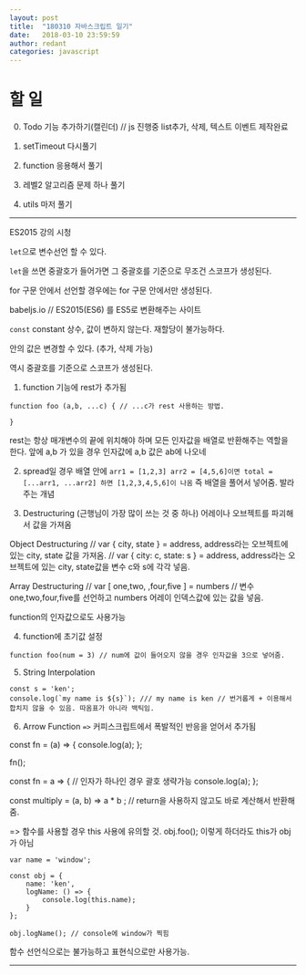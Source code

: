 ```yaml
---
layout: post
title:  "180310 자바스크립트 일기"
date:   2018-03-10 23:59:59
author: redant
categories: javascript
---
```


# 할 일 


0. Todo 기능 추가하기(캘린더) // js 진행중 list추가, 삭제, 텍스트 이벤트 제작완료


1. setTimeout 다시풀기


2. function 응용해서 풀기


3. 레벨2 알고리즘 문제 하나 풀기 


4. utils 마저 풀기

---


ES2015 강의 시청

`let`으로 변수선언 할 수 있다.

`let`을 쓰면 중괄호가 들어가면 그 중괄호를 기준으로 무조건 스코프가 생성된다.

for 구문 안에서 선언할 경우에는 for 구문 안에서만 생성된다.


babeljs.io // ES2015(ES6) 를 ES5로 변환해주는 사이트


`const` constant 상수, 값이 변하지 않는다. 재할당이 불가능하다.

안의 값은 변경할 수 있다. (추가, 삭제 가능)

역시 중괄호를 기준으로 스코프가 생성된다.


1. function 기능에 rest가 추가됨 

```
function foo (a,b, ...c) { // ...c가 rest 사용하는 방법. 
 
}
```

rest는 항상 매개변수의 끝에 위치해야 하며 모든 인자값을 배열로 반환해주는 역할을 한다.
앞에 a,b 가 있을 경우 인자값에 a,b 값은 ab에 나오네

2. spread일 경우 배열 안에 `arr1 = [1,2,3] arr2 = [4,5,6]이면 total = [...arr1, ...arr2] 하면 [1,2,3,4,5,6]이 나옴`
즉 배열을 풀어서 넣어줌. 발라주는 개념


3. Destructuring (근행님이 가장 많이 쓰는 것 중 하나) 어레이나 오브젝트를 파괴해서 값을 가져옴

Object Destructuring // var { city, state } = address, address라는 오브젝트에 있는 city, state 값을 가져옴.
// var { city: c, state: s } = address, address라는 오브젝트에 있는 city, state값을 변수 c와 s에 각각 넣음.

Array Destructuring // var [ one,two, ,four,five ] = numbers // 변수 one,two,four,five를 선언하고 numbers 어레이 인덱스값에 있는 값을 넣음.

function의 인자값으로도 사용가능


4. function에 초기값 설정

`function foo(num = 3) // num에 값이 들어오지 않을 경우 인자값을 3으로 넣어줌.`

5. String Interpolation
```
const s = 'ken';
console.log(`my name is ${s}`); /// my name is ken // 번거롭게 + 이용해서 합치지 않을 수 있음. 따옴표가 아니라 백틱임.

```

6. Arrow Function  `=>` 커피스크립트에서 폭발적인 반응을 얻어서 추가됨

const fn = (a) => {
	console.log(a);
};

fn();

const fn = a => {  // 인자가 하나인 경우 괄호 생략가능
	console.log(a);
};

const multiply = (a, b) => a * b ;  // return을 사용하지 않고도 바로 계산해서 반환해줌.

=> 함수를 사용할 경우 this 사용에 유의할 것. obj.foo(); 이렇게 하더라도 this가 obj가 아님

``` 
var name = 'window';

const obj = {
	name: 'ken',
	logName: () => {
		console.log(this.name); 
	}
};

obj.logName(); // console에 window가 찍힘
```

함수 선언식으로는 불가능하고 표현식으로만 사용가능.



---










